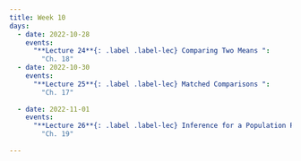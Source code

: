 ```yaml
---
title: Week 10
days:
  - date: 2022-10-28
    events:
      "**Lecture 24**{: .label .label-lec} Comparing Two Means ":
        "Ch. 18"
  - date: 2022-10-30
    events:
      "**Lecture 25**{: .label .label-lec} Matched Comparisons ": 
        "Ch. 17"
      
  - date: 2022-11-01
    events:
      "**Lecture 26**{: .label .label-lec} Inference for a Population Proportion ":
        "Ch. 19"
      
---
```

